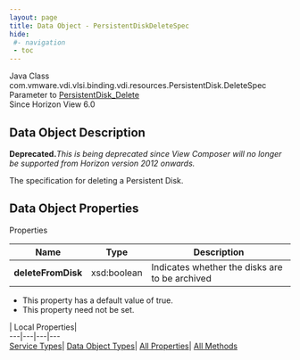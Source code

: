 ```yaml
---
layout: page
title: Data Object - PersistentDiskDeleteSpec
hide:
 #- navigation
 - toc
---
```






Java Class
    com.vmware.vdi.vlsi.binding.vdi.resources.PersistentDisk.DeleteSpec  
Parameter to
     [PersistentDisk_Delete](vdi.resources.PersistentDisk.md#delete)  
Since 
    Horizon View 6.0

## Data Object Description 

**Deprecated.**_This is being deprecated since View Composer will no longer be supported from Horizon version 2012 onwards._

The specification for deleting a Persistent Disk. 

## Data Object Properties

Properties

Name |  Type |  Description   
---|---|---  
**deleteFromDisk**|  xsd:boolean|  Indicates whether the disks are to be archived   


  * This property has a default value of true.
* This property need not be set.

  
  
  
 | Local Properties|   
---|---|---|---  
[Service Types](index-mo_types.md)| [Data Object Types](index-do_types.md)| [All Properties](index-properties.md)| [All Methods](index-methods.md)  
  
  

